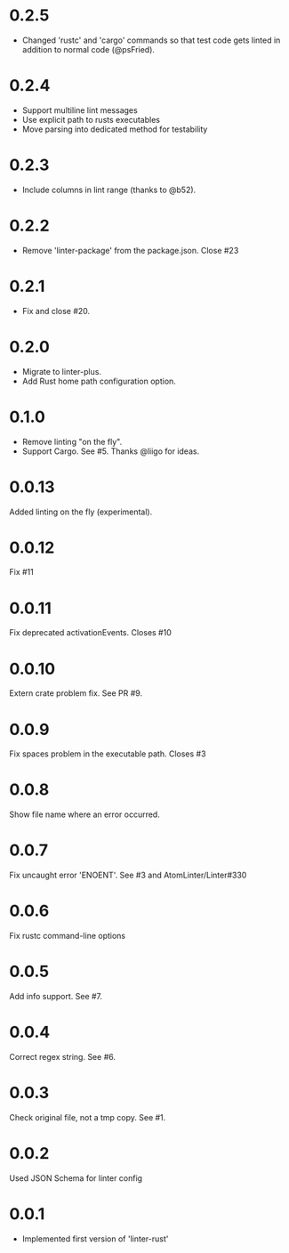 # 0.2.5
* Changed 'rustc' and 'cargo' commands so that test code gets linted in addition to normal code (@psFried). 

# 0.2.4
* Support multiline lint messages
* Use explicit path to rusts executables
* Move parsing into dedicated method for testability


# 0.2.3
* Include columns in lint range (thanks to @b52).

# 0.2.2
* Remove 'linter-package' from the package.json. Close #23

# 0.2.1
* Fix and close #20.

# 0.2.0
* Migrate to linter-plus.
* Add Rust home path configuration option.

# 0.1.0
* Remove linting "on the fly".
* Support Cargo. See #5. Thanks @liigo for ideas.

# 0.0.13
Added linting on the fly (experimental).

# 0.0.12
Fix #11

# 0.0.11
Fix deprecated activationEvents. Closes #10

# 0.0.10
Extern crate problem fix. See PR #9.

# 0.0.9
Fix spaces problem in the executable path. Closes #3

# 0.0.8
Show file name where an error occurred.

# 0.0.7
Fix uncaught error 'ENOENT'. See #3 and AtomLinter/Linter#330

# 0.0.6
Fix rustc command-line options

# 0.0.5
Add info support. See #7.

# 0.0.4
Correct regex string. See #6.

# 0.0.3
Check original file, not a tmp copy. See #1.

# 0.0.2
Used JSON Schema for linter config

# 0.0.1
* Implemented first version of 'linter-rust'
